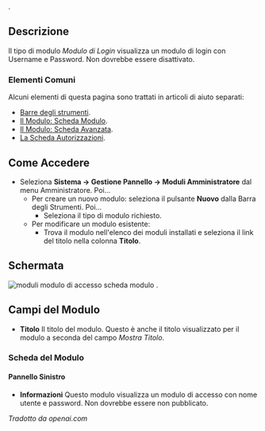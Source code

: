 <!-- Filename: Help4.x:Admin_Modules:_Login_Form / Display title: Moduli: Modulo di Accesso -->
. 
## Descrizione

Il tipo di modulo *Modulo di Login* visualizza un modulo di login con Username e Password. 
Non dovrebbe essere disattivato.

### Elementi Comuni

Alcuni elementi di questa pagina sono trattati in articoli di aiuto separati:

* [Barre degli strumenti](jdocmanual?article=help/common-elements/toolbars).
* [Il Modulo: Scheda Modulo](jdocmanual?article=help/modules/modules-module-tab).
* [Il Modulo: Scheda Avanzata](jdocmanual?article=help/modules/modules-advanced-tab).
* [La Scheda Autorizzazioni](jdocmanual?article=help/common-elements/edit-permissions).

## Come Accedere

- Seleziona **Sistema → Gestione Pannello → Moduli Amministratore** dal
  menu Amministratore. Poi...
  - Per creare un nuovo modulo: seleziona il pulsante **Nuovo** dalla Barra degli Strumenti. Poi...
    - Seleziona il tipo di modulo richiesto.
  - Per modificare un modulo esistente:
    - Trova il modulo nell'elenco dei moduli installati e seleziona il
      link del titolo nella colonna **Titolo**.

## Schermata

![moduli modulo di accesso scheda modulo](../../../it/images/modules-admin/modules-login-form-module-tab.png)
. 

## Campi del Modulo

- **Titolo** Il titolo del modulo. Questo è anche il titolo visualizzato
  per il modulo a seconda del campo *Mostra Titolo*.

### Scheda del Modulo

#### Pannello Sinistro

- **Informazioni** Questo modulo visualizza un modulo di accesso con nome utente e password. Non dovrebbe essere non pubblicato.

*Tradotto da openai.com*

